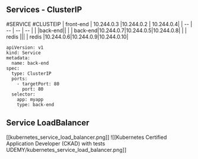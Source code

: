 ## Services - ClusterIP
#SERVICE #CLUSTEIP
| front-end | 10.244.0.3 |10.244.0.2 | 10.244.0.4|
| -- | -- | -- | -- |
|  |back-end||  |
| back-end|10.244.0.7|10.244.0.5|10.244.0.8|
|   | redis |||
| redis |10.244.0.6|10.244.0.9|10.244.0.10|

```service_def_clusterIP
apiVersion: v1
kind: Service
metadata:
  name: back-end
spec:
  type: ClusterIP
  ports:
    - targetPort: 80
      port: 80
  selector:
    app: myapp
    type: back-end
```


## Service LoadBalancer
[[kubernetes_service_load_balancer.png]]
![[Kubernetes Certified Application Developer (CKAD) with tests UDEMY/kubernetes_service_load_balancer.png]]
